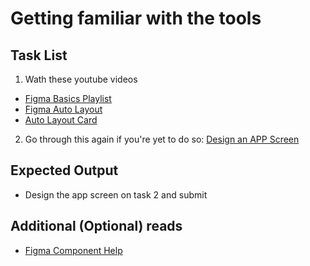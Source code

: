 # Getting familiar with the tools
## Task List
1. Wath these youtube videos
  - [Figma Basics Playlist](https://www.youtube.com/playlist?list=PLXDU_eVOJTx6zk5MDarIs0asNoZqlRG23)
  - [Figma Auto Layout](https://www.youtube.com/watch?v=NrKX46DzkGQ)
  - [Auto Layout Card](https://www.youtube.com/watch?v=ciy44tP51Qw)
2. Go through this again if you're yet to do so: [Design an APP Screen](https://trydesignlab.com/figma-101-course/design-an-app-screen/)

## Expected Output
- Design the app screen on task 2 and submit

## Additional (Optional) reads
- [Figma Component Help](https://help.figma.com/hc/en-us/categories/360002042553-Using-Figma#Components)
